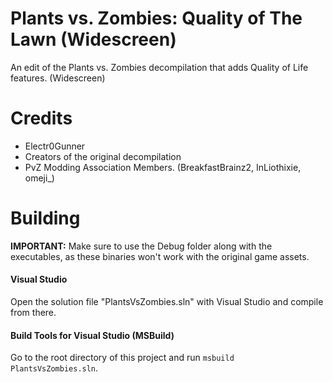 # Plants vs. Zombies: Quality of The Lawn (Widescreen)
An edit of the Plants vs. Zombies decompilation that adds Quality of Life features. (Widescreen)

# Credits
- Electr0Gunner
- Creators of the original decompilation
- PvZ Modding Association Members. (BreakfastBrainz2, InLiothixie, omeji_)

# Building
**IMPORTANT:** Make sure to use the Debug folder along with the executables, as these binaries won't work with the original game assets.
#### Visual Studio
Open the solution file "PlantsVsZombies.sln" with Visual Studio and compile from there.

#### Build Tools for Visual Studio (MSBuild)
Go to the root directory of this project and run ``` msbuild PlantsVsZombies.sln ```.
